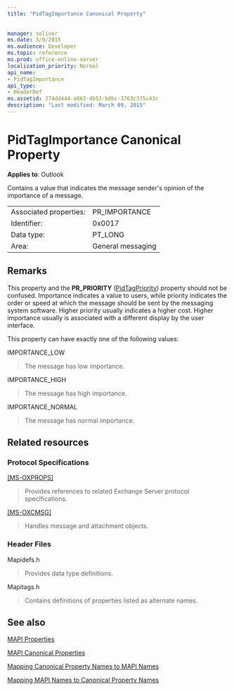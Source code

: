 ```yaml
---
title: "PidTagImportance Canonical Property"
 
 
manager: soliver
ms.date: 3/9/2015
ms.audience: Developer
ms.topic: reference
ms.prod: office-online-server
localization_priority: Normal
api_name:
- PidTagImportance
api_type:
- HeaderDef
ms.assetid: 274dd444-a863-4b53-bdbc-3763c375c43c
description: "Last modified: March 09, 2015"
---
```


# PidTagImportance Canonical Property

  
  
**Applies to**: Outlook 
  
Contains a value that indicates the message sender's opinion of the importance of a message. 
  
|||
|:-----|:-----|
|Associated properties:  <br/> |PR_IMPORTANCE  <br/> |
|Identifier:  <br/> |0x0017  <br/> |
|Data type:  <br/> |PT_LONG  <br/> |
|Area:  <br/> |General messaging  <br/> |
   
## Remarks

This property and the **PR_PRIORITY** ([PidTagPriority](pidtagpriority-canonical-property.md)) property should not be confused. Importance indicates a value to users, while priority indicates the order or speed at which the message should be sent by the messaging system software. Higher priority usually indicates a higher cost. Higher importance usually is associated with a different display by the user interface. 
  
This property can have exactly one of the following values:
  
IMPORTANCE_LOW 
  
> The message has low importance.
    
IMPORTANCE_HIGH 
  
> The message has high importance.
    
IMPORTANCE_NORMAL 
  
> The message has normal importance.
    
## Related resources

### Protocol Specifications

[[MS-OXPROPS]](http://msdn.microsoft.com/library/f6ab1613-aefe-447d-a49c-18217230b148%28Office.15%29.aspx)
  
> Provides references to related Exchange Server protocol specifications.
    
[[MS-OXCMSG]](http://msdn.microsoft.com/library/7fd7ec40-deec-4c06-9493-1bc06b349682%28Office.15%29.aspx)
  
> Handles message and attachment objects.
    
### Header Files

Mapidefs.h
  
> Provides data type definitions.
    
Mapitags.h
  
> Contains definitions of properties listed as alternate names.
    
## See also



[MAPI Properties](mapi-properties.md)
  
[MAPI Canonical Properties](mapi-canonical-properties.md)
  
[Mapping Canonical Property Names to MAPI Names](mapping-canonical-property-names-to-mapi-names.md)
  
[Mapping MAPI Names to Canonical Property Names](mapping-mapi-names-to-canonical-property-names.md)

